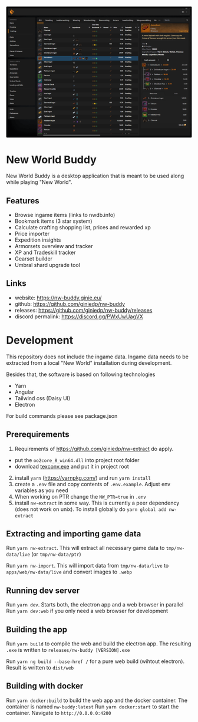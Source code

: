 ![New World Buddy](./docs/nw-buddy-1.png)

# New World Buddy

New World Buddy is a desktop application that is meant to be used along while playing "New World".

## Features

- Browse ingame items (links to nwdb.info)
- Bookmark items (3 star system)
- Calculate crafting shopping list, prices and rewarded xp
- Price importer
- Expedition insights
- Armorsets overview and tracker
- XP and Tradeskill tracker
- Gearset builder
- Umbral shard upgrade tool

## Links

- website: https://nw-buddy.ginie.eu/
- github: https://github.com/giniedp/nw-buddy
- releases: https://github.com/giniedp/nw-buddy/releases
- discord permalink: https://discord.gg/PWxUwUagVX 


# Development

This repository does not include the ingame data. Ingame data needs to be extracted from a local "New World" installation during development.

Besides that, the software is based on following technologies

- Yarn
- Angular
- Tailwind css (Daisy UI)
- Electron

For build commands please see package.json

## Prerequirements

1. Requirements of https://github.com/giniedp/nw-extract do apply.
  - put the `oo2core_8_win64.dll` into project root folder
  - download [texconv.exe](https://github.com/microsoft/DirectXTex/releases) and put it in project root
2. install `yarn` (https://yarnpkg.com/) and run `yarn install`
3. create a `.env` file and copy contents of `.env.example`. Adjust env variables as you need
4. When working on PTR change the `NW_PTR=true` in `.env`
5. install `nw-extract` in some way. This is currently a peer dependency (does not work on unix). To install globally do `yarn global add nw-extract`

## Extracting and importing game data

Run `yarn nw-extract`. This will extract all necessary game data to `tmp/nw-data/live` (or `tmp/nw-data/ptr`)

Run `yarn nw-import`. This will import data from `tmp/nw-data/live` to `apps/web/nw-data/live` and convert images to `.webp`

## Running dev server

Run `yarn dev`. Starts both, the electron app and a web browser in parallel
Run `yarn dev:web` if you only need a web browser for development

## Building the app

Run `yarn build` to compile the web and build the electron app. The resulting `.exe` is written to `releases/nw-buddy [VERSION].exe`

Run `yarn ng build --base-href /` for a pure web build (wihtout electron). Result is written to `dist/web`

## Building with docker

Run `yarn docker:build` to build the web app and the docker container. The container is named `nw-buddy:latest`
Run `yarn docker:start` to start the container. Navigate to `http://0.0.0.0:4200`
